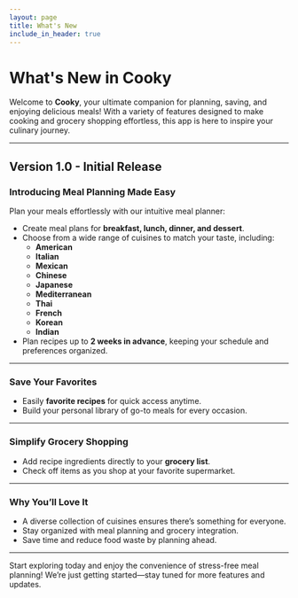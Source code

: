 ```yaml
---
layout: page
title: What's New
include_in_header: true
---
```


# **What's New in Cooky**

Welcome to **Cooky**, your ultimate companion for planning, saving, and enjoying delicious meals! With a variety of features designed to make cooking and grocery shopping effortless, this app is here to inspire your culinary journey.

---

## **Version 1.0 - Initial Release**

### **Introducing Meal Planning Made Easy**
Plan your meals effortlessly with our intuitive meal planner:
- Create meal plans for **breakfast, lunch, dinner, and dessert**.
- Choose from a wide range of cuisines to match your taste, including:
  - **American**
  - **Italian**
  - **Mexican**
  - **Chinese**
  - **Japanese**
  - **Mediterranean**
  - **Thai**
  - **French**
  - **Korean**
  - **Indian**
- Plan recipes up to **2 weeks in advance**, keeping your schedule and preferences organized.

---

### **Save Your Favorites**
- Easily **favorite recipes** for quick access anytime.
- Build your personal library of go-to meals for every occasion.

---

### **Simplify Grocery Shopping**
- Add recipe ingredients directly to your **grocery list**.
- Check off items as you shop at your favorite supermarket.

---

### **Why You’ll Love It**
- A diverse collection of cuisines ensures there’s something for everyone.
- Stay organized with meal planning and grocery integration.
- Save time and reduce food waste by planning ahead.

---

Start exploring today and enjoy the convenience of stress-free meal planning! We’re just getting started—stay tuned for more features and updates.
